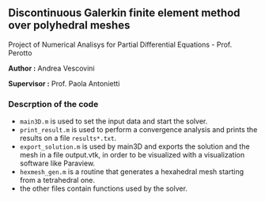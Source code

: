 ## Discontinuous Galerkin finite element method over polyhedral meshes

Project of Numerical Analisys for Partial Differential Equations - Prof. Perotto

**Author :** Andrea Vescovini

**Supervisor :** Prof. Paola Antonietti

### Descrption of the code

- `main3D.m` is used to set the input data and start the solver.
- `print_result.m` is used to perform a convergence analysis and prints the
  results on a file `results*.txt`.
- `export_solution.m` is used by main3D and exports the solution and the mesh
  in a file output.vtk, in order to be visualized with a visualization software
  like Paraview.
- `hexmesh_gen.m` is a routine that generates a hexahedral mesh starting from
  a tetrahedral one.
- the other files contain functions used by the solver.
